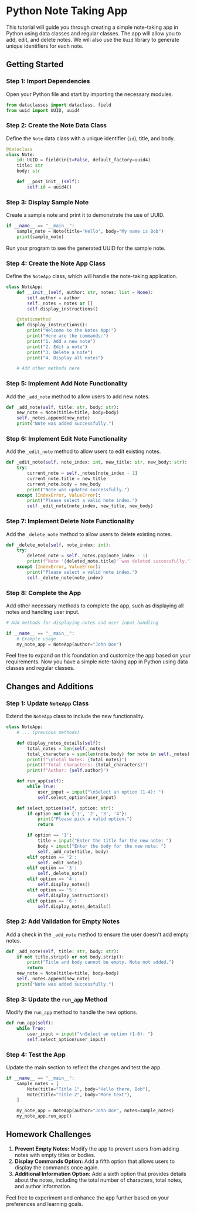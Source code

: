 # Python Note Taking App

This tutorial will guide you through creating a simple note-taking app in Python using data classes and regular classes. The app will allow you to add, edit, and delete notes. We will also use the `Uuid` library to generate unique identifiers for each note.

## Getting Started

### Step 1: Import Dependencies

Open your Python file and start by importing the necessary modules.

```python
from dataclasses import dataclass, field
from uuid import UUID, uuid4
```

### Step 2: Create the Note Data Class

Define the `Note` data class with a unique identifier (`id`), title, and body.

```python
@dataclass
class Note:
    id: UUID = field(init=False, default_factory=uuid4)
    title: str
    body: str

    def __post_init__(self):
        self.id = uuid4()
```

### Step 3: Display Sample Note

Create a sample note and print it to demonstrate the use of UUID.

```python
if __name__ == "__main__":
    sample_note = Note(title="Hello", body="My name is Bob")
    print(sample_note)
```

Run your program to see the generated UUID for the sample note.

### Step 4: Create the Note App Class

Define the `NoteApp` class, which will handle the note-taking application.

```python
class NoteApp:
    def __init__(self, author: str, notes: list = None):
        self.author = author
        self._notes = notes or []
        self.display_instructions()

    @staticmethod
    def display_instructions():
        print("Welcome to the Notes App!")
        print("Here are the commands:")
        print("1. Add a new note")
        print("2. Edit a note")
        print("3. Delete a note")
        print("4. Display all notes")

    # Add other methods here
```

### Step 5: Implement Add Note Functionality

Add the `_add_note` method to allow users to add new notes.

```python
def _add_note(self, title: str, body: str):
    new_note = Note(title=title, body=body)
    self._notes.append(new_note)
    print("Note was added successfully.")
```

### Step 6: Implement Edit Note Functionality

Add the `_edit_note` method to allow users to edit existing notes.

```python
def _edit_note(self, note_index: int, new_title: str, new_body: str):
    try:
        current_note = self._notes[note_index - 1]
        current_note.title = new_title
        current_note.body = new_body
        print("Note was updated successfully.")
    except (IndexError, ValueError):
        print("Please select a valid note index.")
        self._edit_note(note_index, new_title, new_body)
```

### Step 7: Implement Delete Note Functionality

Add the `_delete_note` method to allow users to delete existing notes.

```python
def _delete_note(self, note_index: int):
    try:
        deleted_note = self._notes.pop(note_index - 1)
        print(f"Note '{deleted_note.title}' was deleted successfully.")
    except (IndexError, ValueError):
        print("Please select a valid note index.")
        self._delete_note(note_index)
```

### Step 8: Complete the App

Add other necessary methods to complete the app, such as displaying all notes and handling user input.

```python
# Add methods for displaying notes and user input handling

if __name__ == "__main__":
    # Example usage
    my_note_app = NoteApp(author="John Doe")
```

Feel free to expand on this foundation and customize the app based on your requirements. Now you have a simple note-taking app in Python using data classes and regular classes.

## Changes and Additions

### Step 1: Update `NoteApp` Class

Extend the `NoteApp` class to include the new functionality.

```python
class NoteApp:
    # ... (previous methods)

    def display_notes_details(self):
        total_notes = len(self._notes)
        total_characters = sum(len(note.body) for note in self._notes)
        print(f"\nTotal Notes: {total_notes}")
        print(f"Total Characters: {total_characters}")
        print(f"Author: {self.author}")

    def run_app(self):
        while True:
            user_input = input("\nSelect an option (1-4): ")
            self.select_option(user_input)

    def select_option(self, option: str):
        if option not in {'1', '2', '3', '4'}:
            print("Please pick a valid option.")
            return

        if option == '1':
            title = input("Enter the title for the new note: ")
            body = input("Enter the body for the new note: ")
            self._add_note(title, body)
        elif option == '2':
            self._edit_note()
        elif option == '3':
            self._delete_note()
        elif option == '4':
            self.display_notes()
        elif option == '5':
            self.display_instructions()
        elif option == '6':
            self.display_notes_details()
```

### Step 2: Add Validation for Empty Notes

Add a check in the `_add_note` method to ensure the user doesn't add empty notes.

```python
def _add_note(self, title: str, body: str):
    if not title.strip() or not body.strip():
        print("Title and body cannot be empty. Note not added.")
        return
    new_note = Note(title=title, body=body)
    self._notes.append(new_note)
    print("Note was added successfully.")
```

### Step 3: Update the `run_app` Method

Modify the `run_app` method to handle the new options.

```python
def run_app(self):
    while True:
        user_input = input("\nSelect an option (1-6): ")
        self.select_option(user_input)
```

### Step 4: Test the App

Update the main section to reflect the changes and test the app.

```python
if __name__ == "__main__":
    sample_notes = [
        Note(title="Title 1", body="Hello there, Bob"),
        Note(title="Title 2", body="More text"),
    ]

    my_note_app = NoteApp(author="John Doe", notes=sample_notes)
    my_note_app.run_app()
```

## Homework Challenges

1. **Prevent Empty Notes:** Modify the app to prevent users from adding notes with empty titles or bodies.
2. **Display Commands Option:** Add a fifth option that allows users to display the commands once again.
3. **Additional Information Option:** Add a sixth option that provides details about the notes, including the total number of characters, total notes, and author information.

Feel free to experiment and enhance the app further based on your preferences and learning goals.
